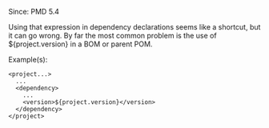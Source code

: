 Since: PMD 5.4

Using that expression in dependency declarations seems like a shortcut, but it can go wrong.
By far the most common problem is the use of ${project.version} in a BOM or parent POM.

Example(s):
```
<project...>
  ...
  <dependency>
    ...
    <version>${project.version}</version>
  </dependency>
</project>
```

